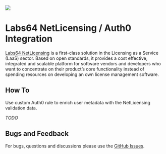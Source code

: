 <img src="https://netlicensing.io/img/netlicensing-stage-twitter.jpg">

# Labs64 NetLicensing / Auth0 Integration

[Labs64 NetLicensing](https://netlicensing.io) is a first-class solution in the Licensing as a Service (LaaS) sector. Based on open standards, it provides a cost effective, integrated and scalable platform for software vendors and developers who want to concentrate on their product’s core functionality instead of spending resources on developing an own license management software.

## How To

Use custom Auth0 rule to enrich user metadata with the NetLicensing validation data.

_TODO_

## Bugs and Feedback

For bugs, questions and discussions please use the [GitHub Issues](https://github.com/Labs64/NetLicensing-Auth0/issues).
